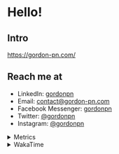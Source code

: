 # Hello!

## Intro

<https://gordon-pn.com/>

## Reach me at

- LinkedIn: [gordonpn](https://www.linkedin.com/in/gordonpn/)
- Email: [contact@gordon-pn.com](mailto:contact@gordon-pn.com)
- Facebook Messenger: [gordonpn](https://www.messenger.com/t/Gordonpn)
- Twitter: [@gordonpn](https://twitter.com/Gordonpn)
- Instagram: [@gordonpn](https://www.instagram.com/gordonpn/)

<details>
  <summary>Metrics</summary>

  <img align="center" src="https://github.com/gordonpn/gordonpn/blob/master/github-metrics.svg" alt="GitHub Metrics">

</details>

<details>
  <summary>WakaTime</summary>

  <!--START_SECTION:waka-->
📊 **This Week I Spent My Time On** 

```text
💬 Programming Languages: 
Other                    19 hrs 37 mins      ████████████░░░░░░░░░░░░░   46.15 % 
Java                     18 hrs 20 mins      ███████████░░░░░░░░░░░░░░   43.13 % 
Brazil Dependency Config 2 hrs 4 mins        █░░░░░░░░░░░░░░░░░░░░░░░░   04.90 % 
XML                      1 hr 27 mins        █░░░░░░░░░░░░░░░░░░░░░░░░   03.43 % 
INI                      20 mins             ░░░░░░░░░░░░░░░░░░░░░░░░░   00.80 % 

🔥 Editors: 
Chrome                   19 hrs 44 mins      ████████████░░░░░░░░░░░░░   46.44 % 
iTerm2                   7 hrs 51 mins       █████░░░░░░░░░░░░░░░░░░░░   18.47 % 
IntelliJ IDEA            7 hrs 3 mins        ████░░░░░░░░░░░░░░░░░░░░░   16.62 % 
Slack                    5 hrs 5 mins        ███░░░░░░░░░░░░░░░░░░░░░░   11.96 % 
Messages                 53 mins             █░░░░░░░░░░░░░░░░░░░░░░░░   02.10 % 
```


 Last Updated on 22/03/2025 16:24:45 UTC
<!--END_SECTION:waka-->
</details>

